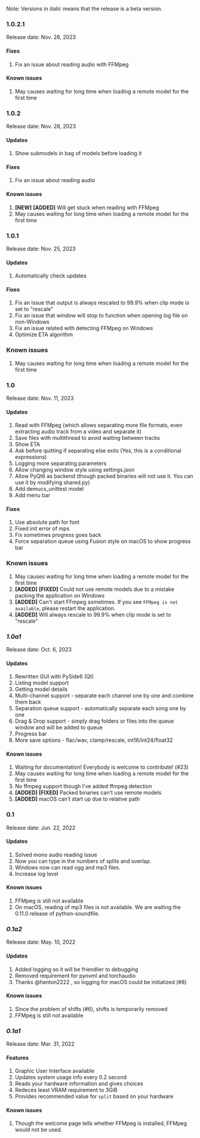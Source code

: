 Note: Versions in *italic* means that the release is a beta version.

### 1.0.2.1
Release date: Nov. 28, 2023

#### Fixes
1. Fix an issue about reading audio with FFMpeg

#### Known issues
1. May causes waiting for long time when loading a remote model for the first time

### 1.0.2
Release date: Nov. 28, 2023

#### Updates
1. Show submodels in bag of models before loading it

#### Fixes
1. Fix an issue about reading audio

#### Known issues
1. **[NEW]** **[ADDED]** Will get stuck when reading with FFMpeg
2. May causes waiting for long time when loading a remote model for the first time

### 1.0.1
Release date: Nov. 25, 2023

#### Updates
1. Automatically check updates

#### Fixes
1. Fix an issue that output is always rescaled to 99.9% when clip mode is set to "rescale"
2. Fix an issue that window will stop to function when opening log file on non-Windows
3. Fix an issue related with detecting FFMpeg on Windows
4. Optimize ETA algorithm

### Known issues
1. May causes waiting for long time when loading a remote model for the first time

### 1.0
Release date: Nov. 11, 2023

#### Updates
1. Read with FFMpeg (which allows separating more file formats, even extracting audio track from a video and separate it)
2. Save files with multithread to avoid waiting between tracks
3. Show ETA
4. Ask before quitting if separating else exits (Yes, this is a conditional expressions)
5. Logging more separating parameters
6. Allow changing window style using settings.json
7. Allow PyQt6 as backend (though packed binaries will not use it. You can use it by modifying shared.py)
8. Add demucs_unittest model
9. Add menu bar

#### Fixes
1. Use absolute path for font
2. Fixed init error of mps
3. Fix sometimes progress goes back
4. Force separation queue using Fusion style on macOS to show progress bar

### Known issues
1. May causes waiting for long time when loading a remote model for the first time
2. **[ADDED]** **[FIXED]** Could not use remote models due to a mistake packing the application on Windows
3. **[ADDED]** Can't start FFmpeg sometimes. If you see `FFMpeg is not available`, please restart the application.
4. **[ADDED]** Will always rescale to 99.9% when clip mode is set to "rescale"

### *1.0a1*
Release date: Oct. 6, 2023

#### Updates
1. Rewritten GUI with PySide6 (Qt)
2. Listing model support
3. Getting model details
4. Multi-channel support - separate each channel one by one and combine them back
5. Separation queue support - automatically separate each song one by one
6. Drag & Drop support - simply drag folders or files into the queue window and will be added to queue
7. Progress bar
8. More save options - flac/wav, clamp/rescale, int16/int24/float32

#### Known issues
1. Waiting for documentation! Everybody is welcome to contribute! (#23)
2. May causes waiting for long time when loading a remote model for the first time
3. No ffmpeg support though I've added ffmpeg detection
4. **[ADDED]** **[FIXED]** Packed binaries can't use remote models
5. **[ADDED]** macOS can’t start up due to relative path

### 0.1
Release date: Jun. 22, 2022

#### Updates
1. Solved mono audio reading issue
2. Now you can type in the numbers of splits and overlap. 
3. Windows now can read ogg and mp3 files. 
4. Increase log level

#### Known issues
1. FFMpeg is still not available
2. On macOS, reading of mp3 files is not available. We are waiting the 0.11.0 release of python-soundfile.

### *0.1a2*
Release date: May. 10, 2022

#### Updates
1. Added logging so it will be friendlier to debugging
2. Removed requirement for pynvml and torchaudio
3. Thanks @hanton2222 , so logging for macOS could be initialized (#8)

#### Known issues
1. Since the problem of shifts (#6), shifts is temporarily removed
2. FFMpeg is still not available

### *0.1a1*
Release date: Mar. 31, 2022

#### Features
1. Graphic User Interface available
2. Updates system usage info every 0.2 second
3. Reads your hardware information and gives choices
4. Redeces least VRAM requirement to 3GiB
5. Provides recommended value for `split` based on your hardware

#### Known issues
1. Though the welcome page tells whether FFMpeg is installed, FFMpeg would not be used. 

